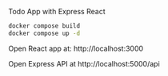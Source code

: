Todo App with Express React

```sh
docker compose build
docker compose up -d
```

Open React app at:
http://localhost:3000

Open Express API at
http://localhost:5000/api

